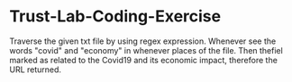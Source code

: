 # Trust-Lab-Coding-Exercise
Traverse the given txt file by using regex expression. Whenever see the words "covid" and "economy" in whenever places of the file. Then thefiel marked as related to the Covid19 and its economic impact, therefore the URL returned.

